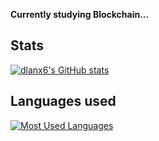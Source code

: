 **Currently studying Blockchain...**

## Stats

[![dlanx6's GitHub stats](https://github-readme-stats.vercel.app/api?username=dlanx6&show_icons=true&theme=tokyonight)](https://github.com/anuraghazra/github-readme-stats)

## Languages used

[![Most Used Languages](https://github-readme-stats.vercel.app/api/top-langs/?username=dlanx6&theme=tokyonight&layout=donut-vertical)](https://github.com/anuraghazra/github-readme-stats)
